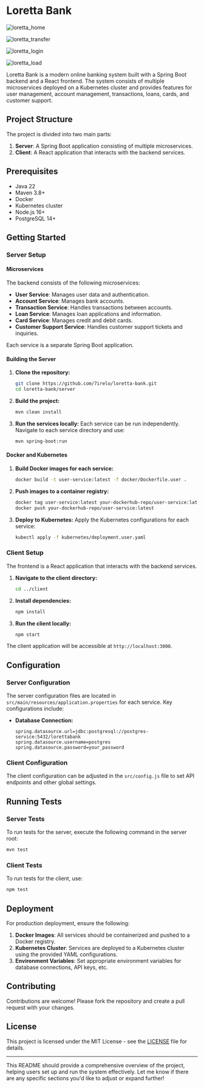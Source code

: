 # Loretta Bank

![loretta_home](https://github.com/user-attachments/assets/931188dc-e208-4cd9-b490-4ee2da1db25e)

![loretta_transfer](https://github.com/user-attachments/assets/b1ca33b2-d9bb-4bde-8056-898a13f551d9)

![loretta_login](https://github.com/user-attachments/assets/419bc0ee-1603-4791-9042-bef949005428)

![loretta_load](https://github.com/user-attachments/assets/5ed0e259-9a34-401c-ae56-07bb974d81d3)

Loretta Bank is a modern online banking system built with a Spring Boot backend and a React frontend. The system consists of multiple microservices deployed on a Kubernetes cluster and provides features for user management, account management, transactions, loans, cards, and customer support.

## Project Structure

The project is divided into two main parts:

1. **Server**: A Spring Boot application consisting of multiple microservices.
2. **Client**: A React application that interacts with the backend services.

## Prerequisites

- Java 22
- Maven 3.8+
- Docker
- Kubernetes cluster
- Node.js 16+
- PostgreSQL 14+

## Getting Started

### Server Setup

#### Microservices

The backend consists of the following microservices:

- **User Service**: Manages user data and authentication.
- **Account Service**: Manages bank accounts.
- **Transaction Service**: Handles transactions between accounts.
- **Loan Service**: Manages loan applications and information.
- **Card Service**: Manages credit and debit cards.
- **Customer Support Service**: Handles customer support tickets and inquiries.

Each service is a separate Spring Boot application.

#### Building the Server

1. **Clone the repository:**
   ```bash
   git clone https://github.com/7irelo/loretta-bank.git
   cd loretta-bank/server
   ```

2. **Build the project:**
   ```bash
   mvn clean install
   ```

3. **Run the services locally:**
   Each service can be run independently. Navigate to each service directory and use:
   ```bash
   mvn spring-boot:run
   ```

#### Docker and Kubernetes

1. **Build Docker images for each service:**
   ```bash
   docker build -t user-service:latest -f docker/Dockerfile.user .
   ```

2. **Push images to a container registry:**
   ```bash
   docker tag user-service:latest your-dockerhub-repo/user-service:latest
   docker push your-dockerhub-repo/user-service:latest
   ```

3. **Deploy to Kubernetes:**
   Apply the Kubernetes configurations for each service:
   ```bash
   kubectl apply -f kubernetes/deployment.user.yaml
   ```

### Client Setup

The frontend is a React application that interacts with the backend services.

1. **Navigate to the client directory:**
   ```bash
   cd ../client
   ```

2. **Install dependencies:**
   ```bash
   npm install
   ```

3. **Run the client locally:**
   ```bash
   npm start
   ```

The client application will be accessible at `http://localhost:3000`.

## Configuration

### Server Configuration

The server configuration files are located in `src/main/resources/application.properties` for each service. Key configurations include:

- **Database Connection:**
  ```properties
  spring.datasource.url=jdbc:postgresql://postgres-service:5432/lorettabank
  spring.datasource.username=postgres
  spring.datasource.password=your_password
  ```

### Client Configuration

The client configuration can be adjusted in the `src/config.js` file to set API endpoints and other global settings.

## Running Tests

### Server Tests

To run tests for the server, execute the following command in the server root:

```bash
mvn test
```

### Client Tests

To run tests for the client, use:

```bash
npm test
```

## Deployment

For production deployment, ensure the following:

1. **Docker Images**: All services should be containerized and pushed to a Docker registry.
2. **Kubernetes Cluster**: Services are deployed to a Kubernetes cluster using the provided YAML configurations.
3. **Environment Variables**: Set appropriate environment variables for database connections, API keys, etc.

## Contributing

Contributions are welcome! Please fork the repository and create a pull request with your changes.

## License

This project is licensed under the MIT License - see the [LICENSE](LICENSE) file for details.

---

This README should provide a comprehensive overview of the project, helping users set up and run the system effectively. Let me know if there are any specific sections you'd like to adjust or expand further!

